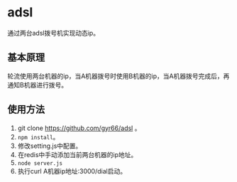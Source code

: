 # adsl
通过两台adsl拨号机实现动态ip。
## 基本原理
轮流使用两台机器的ip，当A机器拨号时使用B机器的ip，当A机器拨号完成后，再通知B机器进行拨号。
## 使用方法
1. git clone https://github.com/gyr66/adsl 。
2. ```npm install```。
3. 修改setting.js中配置。
4. 在redis中手动添加当前两台机器的ip地址。
5. ```node server.js```
6. 执行curl A机器ip地址:3000/dial启动。